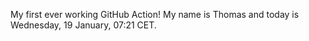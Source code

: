 My first ever working GitHub Action!
My name is Thomas and today is Wednesday, 19 January, 07:21 CET. 
